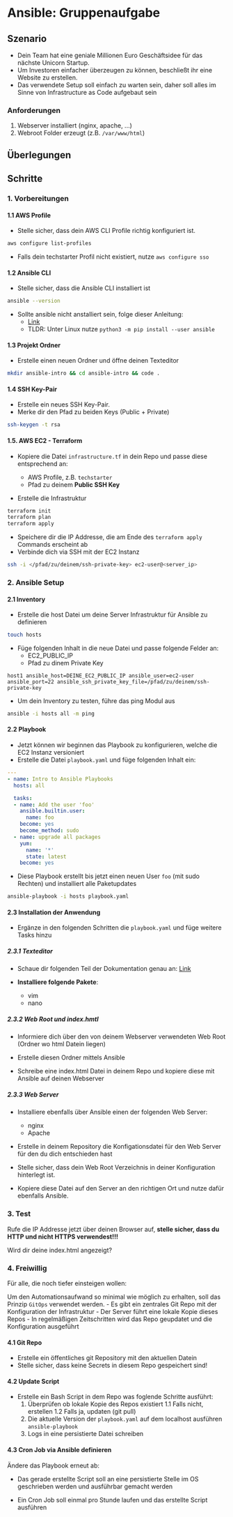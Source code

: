 # Ansible: Gruppenaufgabe

## Szenario

- Dein Team hat eine geniale Millionen Euro Geschäftsidee für das nächste Unicorn Startup.
- Um Investoren einfacher überzeugen zu können, beschließt ihr eine Website zu erstellen.
- Das verwendete Setup soll einfach zu warten sein, daher soll alles im Sinne von Infrastructure as Code aufgebaut sein

### Anforderungen

1. Webserver installiert (nginx, apache, ...)
2. Webroot Folder erzeugt (z.B. `/var/www/html`)

## Überlegungen

## Schritte

### 1. Vorbereitungen

#### 1.1 AWS Profile

- Stelle sicher, dass dein AWS CLI Profile richtig konfiguriert ist.

```bash
aws configure list-profiles
```

- Falls dein techstarter Profil nicht existiert, nutze `aws configure sso`

#### 1.2 Ansible CLI

- Stelle sicher, dass die Ansible CLI installiert ist

```bash
ansible --version
```

- Sollte ansible nicht anstalliert sein, folge dieser Anleitung:
    - [Link](https://docs.ansible.com/ansible/latest/installation_guide/intro_installation.html)
    - TLDR: Unter Linux nutze `python3 -m pip install --user ansible`

#### 1.3 Projekt Ordner

- Erstelle einen neuen Ordner und öffne deinen Texteditor

```sh
mkdir ansible-intro && cd ansible-intro && code .
```

#### 1.4 SSH Key-Pair

- Erstelle ein neues SSH Key-Pair.
- Merke dir den Pfad zu beiden Keys (Public + Private)

```bash
ssh-keygen -t rsa
```

#### 1.5. AWS EC2 - Terraform

- Kopiere die Datei `infrastructure.tf` in dein Repo und passe diese entsprechend an:
    - AWS Profile, z.B. `techstarter`
    - Pfad zu deinem **Public SSH Key**

- Erstelle die Infrastruktur

```bash
terraform init
terraform plan
terraform apply
```

- Speichere dir die IP Addresse, die am Ende des `terraform apply` Commands erscheint ab
- Verbinde dich via SSH mit der EC2 Instanz

```bash
ssh -i </pfad/zu/deinem/ssh-private-key> ec2-user@<server_ip>
```

### 2. Ansible Setup

#### 2.1 Inventory

- Erstelle die host Datei um deine Server Infrastruktur für Ansible zu definieren

```bash
touch hosts
```

- Füge folgenden Inhalt in die neue Datei und passe folgende Felder an:
    - EC2_PUBLIC_IP
    - Pfad zu dinem Private Key

```text
host1 ansible_host=DEINE_EC2_PUBLIC_IP ansible_user=ec2-user ansible_port=22 ansible_ssh_private_key_file=/pfad/zu/deinem/ssh-private-key
```

- Um dein Inventory zu testen, führe das ping Modul aus

```bash
ansible -i hosts all -m ping
```

#### 2.2 Playbook

- Jetzt können wir beginnen das Playbook zu konfigurieren, welche die EC2 Instanz versioniert
- Erstelle die Datei `playbook.yaml` und füge folgenden Inhalt ein:

```yaml
---
- name: Intro to Ansible Playbooks
  hosts: all

  tasks:
  - name: Add the user 'foo'
    ansible.builtin.user:
      name: foo
    become: yes
    become_method: sudo
  - name: upgrade all packages
    yum:
      name: '*'
      state: latest
    become: yes
```

- Diese Playbook erstellt bis jetzt einen neuen User `foo` (mit sudo Rechten) und installiert alle Paketupdates

```bash
ansible-playbook -i hosts playbook.yaml
```

#### 2.3 Installation der Anwendung

- Ergänze in den folgenden Schritten die `playbook.yaml` und füge weitere Tasks hinzu

##### 2.3.1 Texteditor

- Schaue dir folgenden Teil der Dokumentation genau an: [Link](https://docs.ansible.com/archive/ansible/2.5/modules/yum_module.html#examples)

- **Installiere folgende Pakete**:
    - vim
    - nano

##### 2.3.2 Web Root und index.hmtl

- Informiere dich über den von deinem Webserver verwendeten Web Root (Ordner wo html Datein liegen)

- Erstelle diesen Ordner mittels Ansible
- Schreibe eine index.html Datei in deinem Repo und kopiere diese mit Ansible auf deinen Webserver

##### 2.3.3 Web Server

- Installiere ebenfalls über Ansible einen der folgenden Web Server:
    - nginx
    - Apache

- Erstelle in deinem Repository die Konfigationsdatei für den Web Server für den du dich entschieden hast
- Stelle sicher, dass dein Web Root Verzeichnis in deiner Konfiguration hinterlegt ist.
- Kopiere diese Datei auf den Server an den richtigen Ort und nutze dafür ebenfalls Ansible.

### 3. Test 

Rufe die IP Addresse jetzt über deinen Browser auf, **stelle sicher, dass du HTTP und nicht HTTPS verwendest!!!**

Wird dir deine index.html angezeigt?

### 4. Freiwillig

Für alle, die noch tiefer einsteigen wollen:

Um den Automationsaufwand so minimal wie möglich zu erhalten, soll das Prinzip `GitOps` verwendet werden.
    - Es gibt ein zentrales Git Repo mit der Konfiguration der Infrastruktur
    - Der Server führt eine lokale Kopie dieses Repos
    - In regelmäßigen Zeitschritten wird das Repo geupdatet und die Konfiguration ausgeführt

#### 4.1 Git Repo

- Erstelle ein öffentliches git Repository mit den aktuellen Datein
- Stelle sicher, dass keine Secrets in diesem Repo gespeichert sind!

#### 4.2 Update Script

- Erstelle ein Bash Script in dem Repo was foglende Schritte ausführt:
    1. Überprüfen ob lokale Kopie des Repos existiert
        1.1 Falls nicht, erstellen
        1.2 Falls ja, updaten (git pull)
    2. Die aktuelle Version der `playbook.yaml` auf dem localhost ausführen
    `ansible-playbook`
    3. Logs in eine persistierte Datei schreiben


#### 4.3 Cron Job via Ansible definieren

Ändere das Playbook erneut ab:

- Das gerade erstellte Script soll an eine persistierte Stelle im OS geschrieben werden und ausführbar gemacht werden

- Ein Cron Job soll einmal pro Stunde laufen und das erstellte Script ausführen
